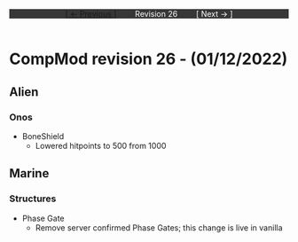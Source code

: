 <div style="width:100%;background-color:#373737;color:#FFFFFF;text-align:center">
<div style="display:inline-block;float:left;padding-left:20%">
<a href="revision25">
[ <- Previous ]
</a>
</div>
<div style="display:inline-block;">
Revision 26
</div>
<div style="display:inline-block;float:right;padding-right:20%">
[ Next -> ]
</div>
</div>

<br />

# CompMod revision 26 - (01/12/2022)
## Alien

### Onos
* BoneShield
  * Lowered hitpoints to 500 from 1000

## Marine

### Structures
* Phase Gate
  * Remove server confirmed Phase Gates; this change is live in vanilla

<br/>

